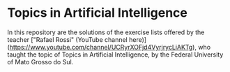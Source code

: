 # Topics in Artificial Intelligence

In this repository are the solutions of the exercise lists offered by the teacher ["Rafael Rossi" (YouTube channel here)] (https://www.youtube.com/channel/UCRyrXOFjd4VyrjrycLiAKTg), who taught the topic of Topics in Artificial Intelligence, by the Federal University of Mato Grosso do Sul.